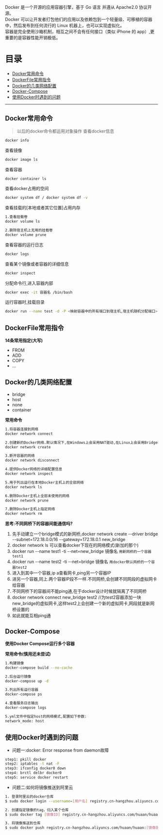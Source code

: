 Docker 是一个开源的应用容器引擎，基于 Go 语言 并遵从 Apache2.0 协议开源。<br>
Docker 可以让开发者打包他们的应用以及依赖包到一个轻量级、可移植的容器中，然后发布到任何流行的 Linux 机器上，也可以实现虚拟化。<br>
容器是完全使用沙箱机制，相互之间不会有任何接口（类似 iPhone 的 app）,更重要的是容器性能开销极低。<br>

目录
===
- [Docker常用命令](#Docker常用命令)
- [DockerFile常用指令](#DockerFile常用指令)
- [Docker的几类网络配置](#Docker的几类网络配置)
- [Docker-Compose](#Docker-Compose)
- [使用Docker时遇到的问题](#使用Docker时遇到的问题)
------

## Docker常用命令

>以后的docker命令都运用对象操作
查看docker信息
```bash
docker info
```
查看镜像
```bash
docker image ls
```
查看容器
```bash
docker container ls
```
查看docker占用的空间
```bash
docker system df / docker system df -v
```
查看挂载的[本地或者其它位置]占用内存
```bash
1.查看挂载卷
docker volume ls

2.删除宿主机上无用的挂载卷
docker volume prune
```
查看容器的运行日志
```bash
docker logs
```
查看某个镜像或者容器的详细信息
```bash
docker inspect
```
分配命令行,进入容器内部
```bash
docker exec -it 容器名 /bin/bash
```
运行容器时,挂载目录
```bash
docker run --name test -d -P <映射容器中的所有端口到宿主机,宿主机随机分配端口> -v /usr/local/data:/var/data <宿主机目录:容器目录> test:v1
```

## DockerFile常用指令

**14条常用指定(大写)**

- FROM
- ADD
- COPY
- ...

## Docker的几类网络配置

- bridge
- host
- none
- container

**常用命令**
```bash
1.将容器连接到网络
docker network connect

2.创建新的Docker网络.默认情况下,在Windows上会采用NAT驱动,在Linux上会采用Bridge驱动.可以使用 -d 参数指定驱动(网络类型)
docker network create

3.断开容器的网络
docker network disconnect

4.提供Docker网络的详细配置信息
docker network inspect

5.用于列出运行在本地Docker主机上的全部网络
docker network ls

6.删除Docker主机上全部未使用的网络
docker network prune

7.删除Docker主机上指定网络
docker network rm
```

**思考:不同网桥下的容器间能通信吗?**
1. 先手动建立一个bridge模式的新网桥,docker network create --driver bridge --subnet=172.18.0.0/16 --gateway=172.18.0.1 new_bridge
2. docker network ls 可以查看docker下现在的网络模式(新加的那个)
3. docker run --name test1 -ti --net=new_bridge 镜像名 `用新网桥的一个容器test1`
4. docker run --name test2 -ti --net=bridge 镜像名 `用docker默认网桥的一个容器test2`
5. 进入到其中一个容器,ip a查看网卡,ping另一个容器IP
6. 进另一个容器,同上.两个容器IP段不一样.不同网桥,会创建不同网段的虚拟网卡给容器
7. 不同网桥下的容器间不能ping通,在于docker设计时候就隔离了不同网桥
8. docker network connect new_bridge test2 //为test2容器添加一块new_bridge的虚拟网卡,这样test2上会创建一个新的虚拟网卡,网段就是新网桥设置的
9. 如此就能互相ping通

## Docker-Compose

**使用Docker Compose运行多个容器**

**常用命令(慎用还未尝试)**
```bash
1.构建镜像
docker-compose build --no-cache

2.后台运行镜像
docker-compose up -d

3.列出所有运行容器
docker-compose ps

4.查看服务日志输出
docker-compose logs

5.yml文件中指定host的网络模式,配置如下参数:
network_mode: host
```

## 使用Docker时遇到的问题

- 问题一:docker: Error response from daemon故障

```bash
step1: pkill docker
step2: iptables -t nat -F
step3: ifconfig docker0 down
step4: brctl delbr docker0
step5: service docker restart
```

- 问题二:如何将镜像推送到阿里云
```bash
1. 登录阿里云的docker仓库
$ sudo docker login --username=[用户名] registry.cn-hangzhou.aliyuncs.com

2. 创建指定镜像的tag，归入某个仓库
$ sudo docker tag [镜像ID] registry.cn-hangzhou.aliyuncs.com/huaan/huaan:[镜像版本号]

3. 将镜像推送到仓库
$ sudo docker push registry.cn-hangzhou.aliyuncs.com/huaan/huaan:[镜像版本号]
```
